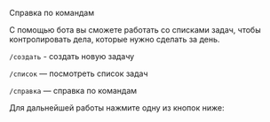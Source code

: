 Справка по командам

С помощью бота вы сможете работать со списками задач, чтобы контролировать дела, которые нужно сделать за день.

``/создать`` - создать новую задачу

``/список`` — посмотреть список задач

``/справка`` — справка по командам

Для дальнейшей работы нажмите одну из кнопок ниже:
